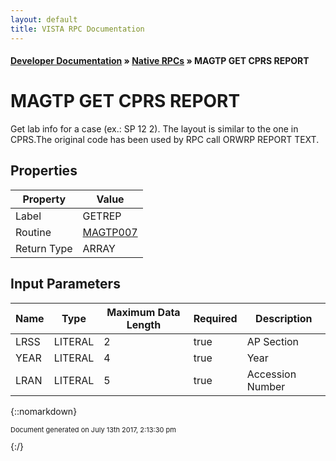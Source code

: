 ```yaml
---
layout: default
title: VISTA RPC Documentation
---
```


#### [Developer Documentation](../index) &#187; [Native RPCs](TableOfContents) &#187; MAGTP GET CPRS REPORT<br/>
# MAGTP GET CPRS REPORT

Get lab info for a case (ex.: SP 12 2). The layout is similar to the one in CPRS.The original code has been used by RPC call ORWRP REPORT TEXT.

## Properties

Property | Value
--- | ---
Label | GETREP
Routine | [MAGTP007](http://code.osehra.org/dox/Routine_MAGTP007_source.html)
Return Type | ARRAY


## Input Parameters

Name | Type | Maximum Data Length | Required | Description
--- | --- | --- | --- | ---
LRSS | LITERAL | 2 | true | AP Section
YEAR | LITERAL | 4 | true | Year
LRAN | LITERAL | 5 | true | Accession Number



{::nomarkdown} <br/><p style="font-size: 11px">Document generated on July 13th 2017, 2:13:30 pm</p>{:/}